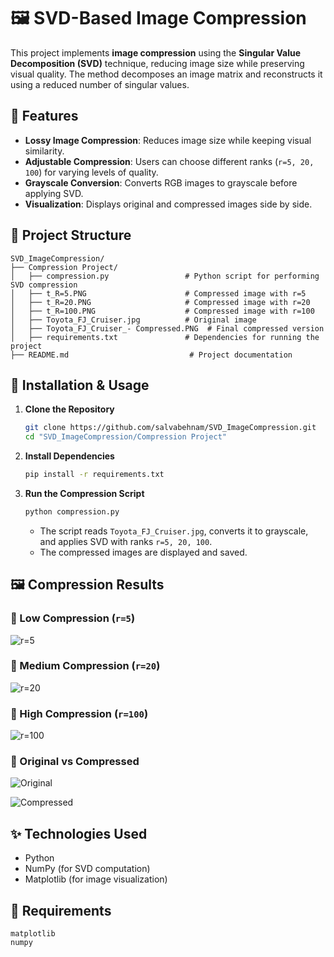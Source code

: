 # 🖼️ SVD-Based Image Compression

This project implements **image compression** using the **Singular Value Decomposition (SVD)** technique, reducing image size while preserving visual quality. The method decomposes an image matrix and reconstructs it using a reduced number of singular values.

## 📌 Features

- **Lossy Image Compression**: Reduces image size while keeping visual similarity.
- **Adjustable Compression**: Users can choose different ranks (`r=5, 20, 100`) for varying levels of quality.
- **Grayscale Conversion**: Converts RGB images to grayscale before applying SVD.
- **Visualization**: Displays original and compressed images side by side.

## 📂 Project Structure

    SVD_ImageCompression/
    ├── Compression Project/
    │   ├── compression.py                 # Python script for performing SVD compression
    │   ├── t_R=5.PNG                      # Compressed image with r=5
    │   ├── t_R=20.PNG                     # Compressed image with r=20
    │   ├── t_R=100.PNG                    # Compressed image with r=100
    │   ├── Toyota_FJ_Cruiser.jpg          # Original image
    │   ├── Toyota_FJ_Cruiser_- Compressed.PNG  # Final compressed version
    │   ├── requirements.txt               # Dependencies for running the project
    ├── README.md                           # Project documentation

## 🚀 Installation & Usage

1. **Clone the Repository**

    ```bash
    git clone https://github.com/salvabehnam/SVD_ImageCompression.git
    cd "SVD_ImageCompression/Compression Project"
    ```

2. **Install Dependencies**

    ```bash
    pip install -r requirements.txt
    ```

3. **Run the Compression Script**

    ```bash
    python compression.py
    ```

    - The script reads `Toyota_FJ_Cruiser.jpg`, converts it to grayscale, and applies SVD with ranks `r=5, 20, 100`.
    - The compressed images are displayed and saved.

## 🖼️ Compression Results

### 🔷 Low Compression (`r=5`)
![r=5](Compression%20Project/t_R=5.PNG)

### 🔷 Medium Compression (`r=20`)
![r=20](Compression%20Project/t_R=20.PNG)

### 🔷 High Compression (`r=100`)
![r=100](Compression%20Project/t_R=100.PNG)

### 🔷 Original vs Compressed
![Original](Compression%20Project/Toyota_FJ_Cruiser.jpg)

![Compressed](Compression%20Project/Toyota_FJ_Cruiser_-%20Compressed.PNG)

## ✨ Technologies Used

- Python
- NumPy (for SVD computation)
- Matplotlib (for image visualization)

## 🔧 Requirements

```plaintext
matplotlib
numpy
